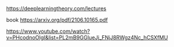 https://deeplearningtheory.com/lectures

book https://arxiv.org/pdf/2106.10165.pdf

https://www.youtube.com/watch?v=PHcodnoOlgI&list=PL2mB9GGlueJj_FNjJ8RWgz4Nc_hCSXfMU